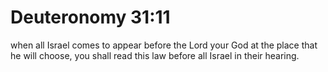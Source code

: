 # Deuteronomy 31:11

when all Israel comes to appear before the Lord your God at the place that he will choose, you shall read this law before all Israel in their hearing.

